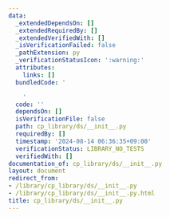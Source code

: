 ```yaml
---
data:
  _extendedDependsOn: []
  _extendedRequiredBy: []
  _extendedVerifiedWith: []
  _isVerificationFailed: false
  _pathExtension: py
  _verificationStatusIcon: ':warning:'
  attributes:
    links: []
  bundledCode: '

    '
  code: ''
  dependsOn: []
  isVerificationFile: false
  path: cp_library/ds/__init__.py
  requiredBy: []
  timestamp: '2024-08-14 06:36:35+09:00'
  verificationStatus: LIBRARY_NO_TESTS
  verifiedWith: []
documentation_of: cp_library/ds/__init__.py
layout: document
redirect_from:
- /library/cp_library/ds/__init__.py
- /library/cp_library/ds/__init__.py.html
title: cp_library/ds/__init__.py
---
```


